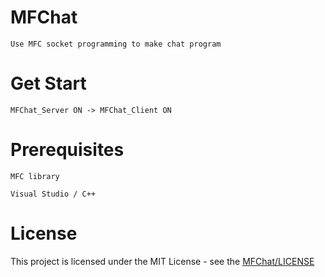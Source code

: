 # MFChat
    Use MFC socket programming to make chat program
# Get Start
    MFChat_Server ON -> MFChat_Client ON
# Prerequisites
    MFC library
    
    Visual Studio / C++
# License
This project is licensed under the MIT License - see the [MFChat/LICENSE](LICENSE)
